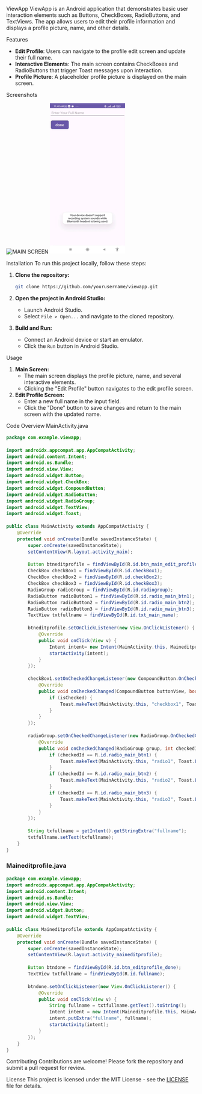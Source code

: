ViewApp
ViewApp is an Android application that demonstrates basic user interaction elements such as Buttons, CheckBoxes, RadioButtons, and TextViews. The app allows users to edit their profile information and displays a profile picture, name, and other details.

Features
- **Edit Profile**: Users can navigate to the profile edit screen and update their full name.
- **Interactive Elements**: The main screen contains CheckBoxes and RadioButtons that trigger Toast messages upon interaction.
- **Profile Picture**: A placeholder profile picture is displayed on the main screen.

Screenshots

<img src="main%20screen.gif" alt="MAIN SCREEN" width="200" height="400"/> <img src="edit-profile.gif" alt="EDIT PROFILE" width="200" height="400"/>


Installation
To run this project locally, follow these steps:
1. **Clone the repository:**
   ```bash
   git clone https://github.com/yourusername/viewapp.git
   ```
2. **Open the project in Android Studio:**
   - Launch Android Studio.
   - Select `File > Open...` and navigate to the cloned repository.

3. **Build and Run:**
   - Connect an Android device or start an emulator.
   - Click the `Run` button in Android Studio.

 Usage
1. **Main Screen:**
   - The main screen displays the profile picture, name, and several interactive elements.
   - Clicking the "Edit Profile" button navigates to the edit profile screen.
2. **Edit Profile Screen:**
   - Enter a new full name in the input field.
   - Click the "Done" button to save changes and return to the main screen with the updated name.

Code Overview
MainActivity.java
```java
package com.example.viewapp;

import androidx.appcompat.app.AppCompatActivity;
import android.content.Intent;
import android.os.Bundle;
import android.view.View;
import android.widget.Button;
import android.widget.CheckBox;
import android.widget.CompoundButton;
import android.widget.RadioButton;
import android.widget.RadioGroup;
import android.widget.TextView;
import android.widget.Toast;

public class MainActivity extends AppCompatActivity {
    @Override
    protected void onCreate(Bundle savedInstanceState) {
        super.onCreate(savedInstanceState);
        setContentView(R.layout.activity_main);

        Button btneditprofile = findViewById(R.id.btn_main_edit_profile);
        CheckBox checkBox1 = findViewById(R.id.checkBox1);
        CheckBox checkBox2 = findViewById(R.id.checkBox2);
        CheckBox checkBox3 = findViewById(R.id.checkBox3);
        RadioGroup radioGroup = findViewById(R.id.radiogroup);
        RadioButton radioButton1 = findViewById(R.id.radio_main_btn1);
        RadioButton radioButton2 = findViewById(R.id.radio_main_btn2);
        RadioButton radioButton3 = findViewById(R.id.radio_main_btn3);
        TextView txtfullname = findViewById(R.id.txt_main_name);

        btneditprofile.setOnClickListener(new View.OnClickListener() {
            @Override
            public void onClick(View v) {
                Intent intent= new Intent(MainActivity.this, Maineditprofile.class);
                startActivity(intent);
            }
        });

        checkBox1.setOnCheckedChangeListener(new CompoundButton.OnCheckedChangeListener() {
            @Override
            public void onCheckedChanged(CompoundButton buttonView, boolean isChecked) {
                if (isChecked) {
                    Toast.makeText(MainActivity.this, "checkbox1", Toast.LENGTH_LONG).show();
                }
            }
        });

        radioGroup.setOnCheckedChangeListener(new RadioGroup.OnCheckedChangeListener() {
            @Override
            public void onCheckedChanged(RadioGroup group, int checkedId) {
                if (checkedId == R.id.radio_main_btn1) {
                    Toast.makeText(MainActivity.this, "radio1", Toast.LENGTH_LONG).show();
                }
                if (checkedId == R.id.radio_main_btn2) {
                    Toast.makeText(MainActivity.this, "radio2", Toast.LENGTH_LONG).show();
                }
                if (checkedId == R.id.radio_main_btn3) {
                    Toast.makeText(MainActivity.this, "radio3", Toast.LENGTH_LONG).show();
                }
            }
        });

        String txfullname = getIntent().getStringExtra("fullname");
        txtfullname.setText(txfullname);
    }
}
```

### Maineditprofile.java
```java
package com.example.viewapp;
import androidx.appcompat.app.AppCompatActivity;
import android.content.Intent;
import android.os.Bundle;
import android.view.View;
import android.widget.Button;
import android.widget.TextView;

public class Maineditprofile extends AppCompatActivity {
    @Override
    protected void onCreate(Bundle savedInstanceState) {
        super.onCreate(savedInstanceState);
        setContentView(R.layout.activity_maineditprofile);

        Button btndone = findViewById(R.id.btn_editprofile_done);
        TextView txtfullname = findViewById(R.id.fullname);

        btndone.setOnClickListener(new View.OnClickListener() {
            @Override
            public void onClick(View v) {
                String fullname = txtfullname.getText().toString();
                Intent intent = new Intent(Maineditprofile.this, MainActivity.class);
                intent.putExtra("fullname", fullname);
                startActivity(intent);
            }
        });
    }
}
```
Contributing
Contributions are welcome! Please fork the repository and submit a pull request for review.

License
This project is licensed under the MIT License - see the [LICENSE](LICENSE) file for details.





